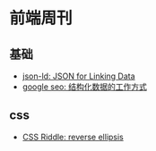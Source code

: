 # 前端周刊

## 基础

* [json-ld: JSON for Linking Data](https://json-ld.org/)
* [google seo: 结构化数据的工作方式](https://developers.google.com/search/docs/guides/intro-structured-data)



## css

* [CSS Riddle: reverse ellipsis](https://kittygiraudel.com/2014/12/16/css-riddle-reverse-ellipsis/)
